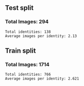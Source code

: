 ## Test split
### Total Images: 294
	Total identities: 138
	Average images per identity: 2.13

## Train split
### Total Images: 1714
	Total identities: 766
	Average images per identity: 2.621